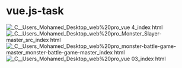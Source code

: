 # vue.js-task
![_C__Users_Mohamed_Desktop_web%20pro_vue 4_index html](https://user-images.githubusercontent.com/87213269/131430928-2842d53c-5628-41d0-a3bd-18f0e385ac30.png)
![_C__Users_Mohamed_Desktop_web%20pro_Monster_Slayer-master_src_index html](https://user-images.githubusercontent.com/87213269/131430935-a453823a-46db-4fdd-9c06-f92d5c1cd254.png)
![_C__Users_Mohamed_Desktop_web%20pro_monster-battle-game-master_monster-battle-game-master_index html](https://user-images.githubusercontent.com/87213269/131430939-add520d6-d27b-4464-9dd4-44af0eb68085.png)
![_C__Users_Mohamed_Desktop_web%20pro_vue 03_index html](https://user-images.githubusercontent.com/87213269/131430960-39d16ee7-3ca5-430a-93b8-f53b1fba3c18.png)
